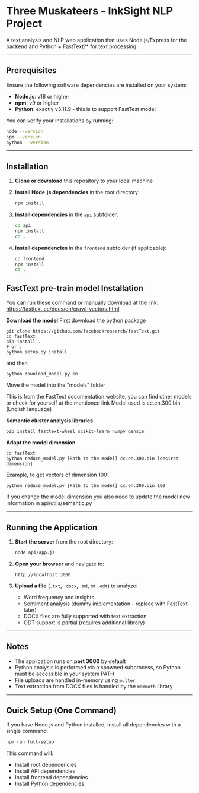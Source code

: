 # Three Muskateers - InkSight NLP Project

A text analysis and NLP web application that uses Node.js/Express for the backend and Python + FastText?* for text processing.

---

## Prerequisites

Ensure the following software dependencies are installed on your system:

- **Node.js**: v18 or higher
- **npm**: v9 or higher  
- **Python**: exactly v3.11.9 - this is to support FastTest model

You can verify your installations by running:
```bash
node --version
npm --version
python --version
```

---

## Installation

1. **Clone or download** this repository to your local machine

2. **Install Node.js dependencies** in the root directory:
   ```bash
   npm install
   ```

3. **Install dependencies** in the `api` subfolder:
   ```bash
   cd api
   npm install
   cd ..
   ```

4. **Install dependencies** in the `frontend` subfolder (if applicable):
   ```bash
   cd frontend
   npm install
   cd ..
   ```

## FastText pre-train model Installation 
   You can run these command or manually download at the link: https://fasttext.cc/docs/en/crawl-vectors.html

   **Download the model**
   First download the python package
   ```
   git clone https://github.com/facebookresearch/fastText.git
   cd fastText
   pip install .
   # or :
   python setup.py install
   ```
   and then
   ```
   python download_model.py en
   ```
   Move the model into the "models" folder

   This is from the FastText documentation website, you can find other models or check for yourself at the mentioned link
   Model used is cc.en.300.bin (English language)

   **Semantic cluster analysis libraries**
   ```
   pip install fasttext-wheel scikit-learn numpy gensim
   ```
   **Adapt the model dimension**
   ```
   cd fastText
   python reduce_model.py [Path to the model] cc.en.300.bin [desired dimension]
   ```
   Example, to get vectors of dimension 100: 
   ```
   python reduce_model.py [Path to the model] cc.en.300.bin 100
   ```
   If you change the model dimension you also need to update the model new information in api/utils/semantic.py  

---

## Running the Application

1. **Start the server** from the root directory:
   ```bash
   node api/app.js
   ```

2. **Open your browser** and navigate to:
   ```
   http://localhost:3000
   ```

3. **Upload a file** (`.txt`, `.docx`, `.md`, or `.odt`) to analyze:
   - Word frequency and insights
   - Sentiment analysis (dummy implementation - replace with FastText later)
   - DOCX files are fully supported with text extraction
   - ODT support is partial (requires additional library)

---

## Notes

- The application runs on **port 3000** by default
- Python analysis is performed via a spawned subprocess, so Python must be accessible in your system PATH
- File uploads are handled in-memory using `multer`
- Text extraction from DOCX files is handled by the `mammoth` library

---

## Quick Setup (One Command)

If you have Node.js and Python installed, install all dependencies with a single command:

```bash
npm run full-setup
```

This command will:
- Install root dependencies
- Install API dependencies
- Install frontend dependencies
- Install Python dependencies
